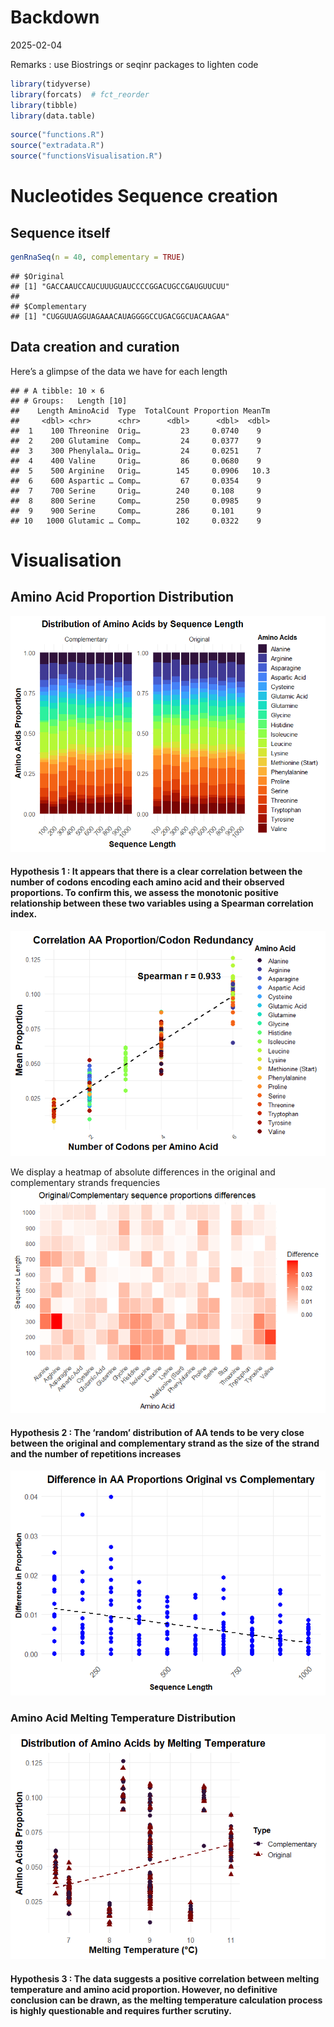 Backdown
================
2025-02-04

Remarks : use Biostrings or seqinr packages to lighten code

``` r
library(tidyverse)
library(forcats)  # fct_reorder
library(tibble)
library(data.table)
```

``` r
source("functions.R")
source("extradata.R")
source("functionsVisualisation.R")
```

# Nucleotides Sequence creation

## Sequence itself

``` r
genRnaSeq(n = 40, complementary = TRUE)
```

    ## $Original
    ## [1] "GACCAAUCCAUCUUUGUAUCCCCGGACUGCCGAUGUUCUU"
    ## 
    ## $Complementary
    ## [1] "CUGGUUAGGUAGAAACAUAGGGGCCUGACGGCUACAAGAA"

## Data creation and curation

Here’s a glimpse of the data we have for each length

    ## # A tibble: 10 × 6
    ## # Groups:   Length [10]
    ##    Length AminoAcid  Type  TotalCount Proportion MeanTm
    ##     <dbl> <chr>      <chr>      <dbl>      <dbl>  <dbl>
    ##  1    100 Threonine  Orig…         23     0.0740    9  
    ##  2    200 Glutamine  Comp…         24     0.0377    9  
    ##  3    300 Phenylala… Orig…         24     0.0251    7  
    ##  4    400 Valine     Orig…         86     0.0680    9  
    ##  5    500 Arginine   Orig…        145     0.0906   10.3
    ##  6    600 Aspartic … Comp…         67     0.0354    9  
    ##  7    700 Serine     Orig…        240     0.108     9  
    ##  8    800 Serine     Comp…        250     0.0985    9  
    ##  9    900 Serine     Comp…        286     0.101     9  
    ## 10   1000 Glutamic … Comp…        102     0.0322    9

# Visualisation

## Amino Acid Proportion Distribution

![](README_files/figure-gfm/unnamed-chunk-20-1.png)<!-- -->

#### Hypothesis 1 : It appears that there is a clear correlation between the number of codons encoding each amino acid and their observed proportions. To confirm this, we assess the monotonic positive relationship between these two variables using a Spearman correlation index.

![](README_files/figure-gfm/unnamed-chunk-21-1.png)<!-- -->

We display a heatmap of absolute differences in the original and
complementary strands frequencies
![](README_files/figure-gfm/unnamed-chunk-22-1.png)<!-- -->

#### Hypothesis 2 : The ‘random’ distribution of AA tends to be very close between the original and complementary strand as the size of the strand and the number of repetitions increases

![](README_files/figure-gfm/unnamed-chunk-23-1.png)<!-- -->

### Amino Acid Melting Temperature Distribution

![](README_files/figure-gfm/unnamed-chunk-24-1.png)<!-- -->

#### Hypothesis 3 : The data suggests a positive correlation between melting temperature and amino acid proportion. However, no definitive conclusion can be drawn, as the melting temperature calculation process is highly questionable and requires further scrutiny.
